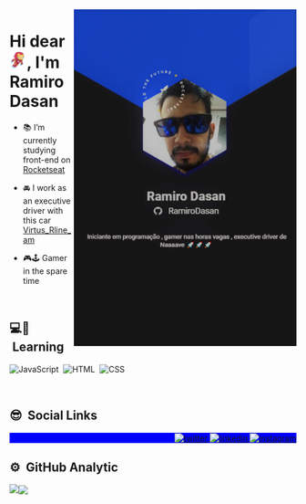 <img align="right" height="590em" src="https://github.com/RamiroDasan/RamiroDasan/blob/f2372e23d62a6ccfb0168ce85aee2f2a6555c02b/git%20cracha.png"/>
<h1 align="left">Hi dear <img src="https://github.com/RamiroDasan/RamiroDasan/blob/6d0b61759aeddd7e3621c3e3f2620274821fa646/giphy%20(1).gif" width="30px">, I'm Ramiro Dasan</h1>

- 📚 I’m currently studying front-end on [Rocketseat](https://github.com/Rocketseat)

- 🚘 I work as an executive driver with this car [Virtus_Rline_am](https://www.instagram.com/virtus_rline_am/)

- 🎮🕹 Gamer in the spare time 

<br>
    
## 💻💾 &nbsp;Learning

![JavaScript](https://img.shields.io/badge/-JavaScript-05122A?style=flat&logo=javascript)&nbsp;
![HTML](https://img.shields.io/badge/-HTML-05122A?style=flat&logo=HTML5)&nbsp;
![CSS](https://img.shields.io/badge/-CSS-05122A?style=flat&logo=CSS3&logoColor=1572B6)&nbsp;

<br>

## 😎 &nbsp;Social Links

<p align="right" style="background:blue">
<a href="https://twitter.com/LeonMafia1" target="_blank">
  <img align="center" src="https://img.shields.io/badge/-RamiroDasan-05122A?style=flat&logo=twitter" alt="twitter"/>  
</a>
<a href="https://www.linkedin.com/in/ramiro-dasan-aa275393/" target="_blank">
  <img align="center" src="https://img.shields.io/badge/-RamiroDasan-05122A?style=flat&logo=linkedin" alt="linkedin"/>
</a>
<a href="https://www.instagram.com/ramiro_dasan/" target="_blank">
 <img align="center" src="https://img.shields.io/badge/-RamiroDasan-05122A?style=flat&logo=instagram" alt="instagram"/>
</a>
  <br>
    
## ⚙️ &nbsp;GitHub Analytic



<a href="https://github.com/anuraghazra/github-readme-stats">
  <img align="center" src="https://github-readme-stats.vercel.app/api?username=RamiroDasan&theme=algolia&show_icons=true" />
</a>
<a href="https://github.com/anuraghazra/convoychat">
  <img align="left" src="https://github-readme-stats.vercel.app/api/top-langs/?username=RamiroDasan&layoutcompact&theme=algolia" />
</a>







<!--
**RamiroDasan/RamiroDasan** is a ✨ _special_ ✨ repository because its `README.md` (this file) appears on your GitHub profile.

Here are some ideas to get you started:

- 🔭 I’m currently working on ...
- 🌱 I’m currently learning ...
- 👯 I’m looking to collaborate on ...
- 🤔 I’m looking for help with ...
- 💬 Ask me about ...
- 📫 How to reach me: ...
- 😄 Pronouns: ...
- ⚡ Fun fact: ...
-->
